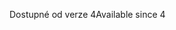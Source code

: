 <span data-ttu-id="08646-101">Dostupné od verze 4</span><span class="sxs-lookup"><span data-stu-id="08646-101">Available since 4</span></span>